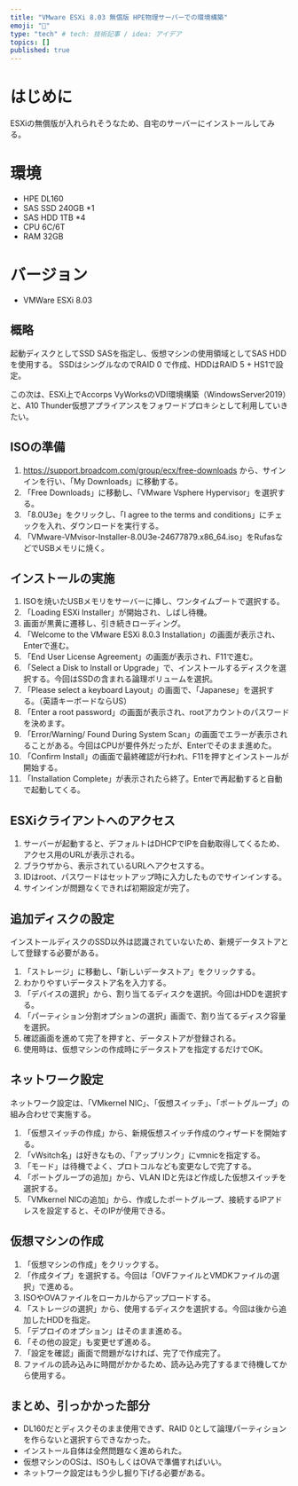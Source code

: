 ```yaml
---
title: "VMware ESXi 8.03 無償版 HPE物理サーバーでの環境構築"
emoji: "🎉"
type: "tech" # tech: 技術記事 / idea: アイデア
topics: []
published: true
---
```

# はじめに
ESXiの無償版が入れられそうなため、自宅のサーバーにインストールしてみる。

# 環境
- HPE DL160
- SAS SSD 240GB *1
- SAS HDD 1TB *4
- CPU 6C/6T 
- RAM 32GB

# バージョン
- VMWare ESXi 8.03

## 概略
起動ディスクとしてSSD SASを指定し、仮想マシンの使用領域としてSAS HDDを使用する。
SSDはシングルなのでRAID 0 で作成、HDDはRAID 5 + HS1で設定。

この次は、ESXi上でAccorps VyWorksのVDI環境構築（WindowsServer2019）と、A10 Thunder仮想アプライアンスをフォワードプロキシとして利用していきたい。

## ISOの準備

1. https://support.broadcom.com/group/ecx/free-downloads から、サインインを行い、「My Downloads」に移動する。
2. 「Free Downloads」に移動し、「VMware Vsphere Hypervisor」を選択する。
3. 「8.0U3e」をクリックし、「I agree to the terms and conditions」にチェックを入れ、ダウンロードを実行する。
4. 「VMware-VMvisor-Installer-8.0U3e-24677879.x86_64.iso」をRufasなどでUSBメモリに焼く。

## インストールの実施

1. ISOを焼いたUSBメモリをサーバーに挿し、ワンタイムブートで選択する。
2. 「Loading ESXi Installer」が開始され、しばし待機。
3. 画面が黒黄に遷移し、引き続きローディング。
4. 「Welcome to the VMware ESXi 8.0.3 Installation」の画面が表示され、Enterで進む。
5. 「End User License Agreement」の画面が表示され、F11で進む。
6. 「Select a Disk to Install or Upgrade」で、インストールするディスクを選択する。今回はSSDの含まれる論理ボリュームを選択。
7. 「Please select a keyboard Layout」の画面で、「Japanese」を選択する。（英語キーボードならUS）
8. 「Enter a root password」の画面が表示され、rootアカウントのパスワードを決めます。
9. 「Error/Warning/ Found During System Scan」の画面でエラーが表示されることがある。今回はCPUが要件外だったが、Enterでそのまま進めた。
10. 「Confirm Install」の画面で最終確認が行われ、F11を押すとインストールが開始する。
11. 「Installation Complete」が表示されたら終了。Enterで再起動すると自動で起動してくる。

## ESXiクライアントへのアクセス

1. サーバーが起動すると、デフォルトはDHCPでIPを自動取得してくるため、アクセス用のURLが表示される。
2. ブラウザから、表示されているURLへアクセスする。
3. IDはroot、パスワードはセットアップ時に入力したものでサインインする。
4. サインインが問題なくできれば初期設定が完了。

## 追加ディスクの設定
インストールディスクのSSD以外は認識されていないため、新規データストアとして登録する必要がある。

1. 「ストレージ」に移動し、「新しいデータストア」をクリックする。
2. わかりやすいデータストア名を入力する。
3. 「デバイスの選択」から、割り当てるディスクを選択。今回はHDDを選択する。
4. 「パーティション分割オプションの選択」画面で、割り当てるディスク容量を選択。
5. 確認画面を進めて完了を押すと、データストアが登録される。
6. 使用時は、仮想マシンの作成時にデータストアを指定するだけでOK。

## ネットワーク設定
ネットワーク設定は、「VMkernel NIC」、「仮想スイッチ」、「ポートグループ」の組み合わせで実施する。

1. 「仮想スイッチの作成」から、新規仮想スイッチ作成のウィザードを開始する。
2. 「vWsitch名」は好きなもの、「アップリンク」にvmnicを指定する。
3. 「モード」は待機でよく、プロトコルなども変更なしで完了する。
4. 「ポートグループの追加」から、VLAN IDと先ほど作成した仮想スイッチを選択する。
5. 「VMkernel NICの追加」から、作成したポートグループ、接続するIPアドレスを設定すると、そのIPが使用できる。

## 仮想マシンの作成

1. 「仮想マシンの作成」をクリックする。
2. 「作成タイプ」を選択する。今回は「OVFファイルとVMDKファイルの選択」で進める。
3. ISOやOVAファイルをローカルからアップロードする。
4. 「ストレージの選択」から、使用するディスクを選択する。今回は後から追加したHDDを指定。
6. 「デプロイのオプション」はそのまま進める。
7. 「その他の設定」も変更せず進める。
8. 「設定を確認」画面で問題がなければ、完了で作成完了。
9. ファイルの読み込みに時間がかかるため、読み込み完了するまで待機してから使用する。

## まとめ、引っかかった部分
- DL160だとディスクそのまま使用できず、RAID 0として論理パーティションを作らないと選択すらできなかった。
- インストール自体は全然問題なく進められた。
- 仮想マシンのOSは、ISOもしくはOVAで準備すればいい。
- ネットワーク設定はもう少し掘り下げる必要がある。